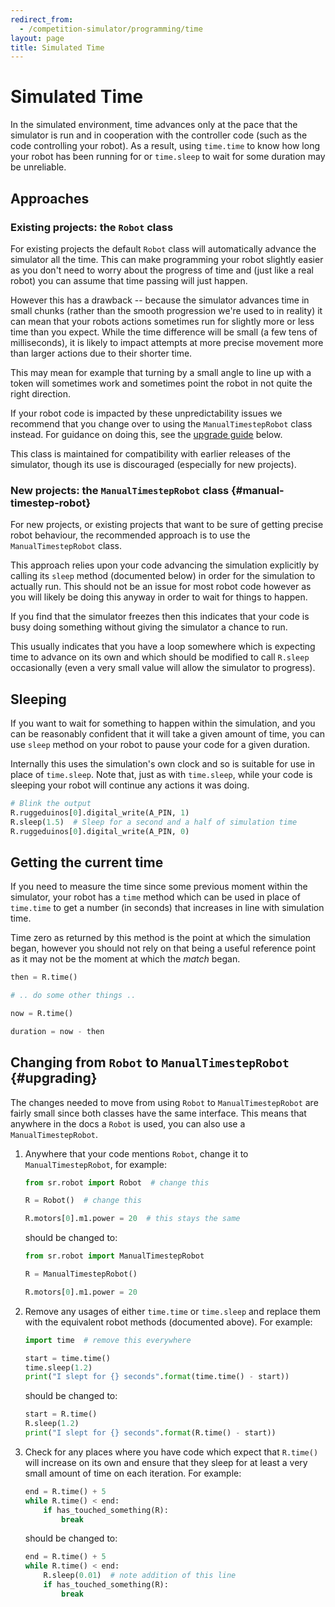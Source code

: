```yaml
---
redirect_from:
  - /competition-simulator/programming/time
layout: page
title: Simulated Time
---
```


# Simulated Time

In the simulated environment, time advances only at the pace that the simulator
is run and in cooperation with the controller code (such as the code controlling
your robot). As a result, using `time.time` to know how long your robot has been
running for or `time.sleep` to wait for some duration may be unreliable.

## Approaches

### Existing projects: the `Robot` class

<!-- We should drop this after SR2020 and move `ManualTimestepRobot` to being the default. -->

For existing projects the default `Robot` class will automatically advance the
simulator all the time. This can make programming your robot slightly easier as
you don't need to worry about the progress of time and (just like a real robot)
you can assume that time passing will just happen.

However this has a drawback -- because the simulator advances time in small
chunks (rather than the smooth progression we're used to in reality) it can mean
that your robots actions sometimes run for slightly more or less time than you
expect. While the time difference will be small (a few tens of milliseconds), it
is likely to impact attempts at more precise movement more than larger actions
due to their shorter time.

This may mean for example that turning by a small angle to line up with a token
will sometimes work and sometimes point the robot in not quite the right
direction.

If your robot code is impacted by these unpredictability issues we recommend
that you change over to using the `ManualTimestepRobot` class instead. For
guidance on doing this, see the [upgrade guide](#upgrading) below.

This class is maintained for compatibility with earlier releases of the
simulator, though its use is discouraged (especially for new projects).

### New projects: the `ManualTimestepRobot` class {#manual-timestep-robot}

For new projects, or existing projects that want to be sure of getting precise
robot behaviour, the recommended approach is to use the `ManualTimestepRobot`
class.

This approach relies upon your code advancing the simulation explicitly by
calling its `sleep` method (documented below) in order for the simulation to
actually run. This should not be an issue for most robot code however as you
will likely be doing this anyway in order to wait for things to happen.

<div class="info">
  If you find that the simulator freezes then this indicates that your code is
  busy doing something without giving the simulator a chance to run.

  This usually indicates that you have a loop somewhere which is expecting time
  to advance on its own and which should be modified to call <code>R.sleep</code>
  occasionally (even a very small value will allow the simulator to progress).
</div>

## Sleeping

If you want to wait for something to happen within the simulation, and you can
be reasonably confident that it will take a given amount of time, you can use
`sleep` method on your robot to pause your code for a given duration.

Internally this uses the simulation's own clock and so is suitable for use in
place of `time.sleep`. Note that, just as with `time.sleep`, while your code is
sleeping your robot will continue any actions it was doing.

``` python
# Blink the output
R.ruggeduinos[0].digital_write(A_PIN, 1)
R.sleep(1.5)  # Sleep for a second and a half of simulation time
R.ruggeduinos[0].digital_write(A_PIN, 0)
```

## Getting the current time

If you need to measure the time since some previous moment within the simulator,
your robot has a `time` method which can be used in place of `time.time` to get
a number (in seconds) that increases in line with simulation time.

Time zero as returned by this method is the point at which the simulation began,
however you should not rely on that being a useful reference point as it may not
be the moment at which the _match_ began.

``` python
then = R.time()

# .. do some other things ..

now = R.time()

duration = now - then
```

## Changing from `Robot` to `ManualTimestepRobot` {#upgrading}

The changes needed to move from using `Robot` to `ManualTimestepRobot` are
fairly small since both classes have the same interface. This means that
anywhere in the docs a <code>Robot</code> is used, you can also use a
<code>ManualTimestepRobot</code>.

1. Anywhere that your code mentions `Robot`, change it to `ManualTimestepRobot`,
   for example:

    ``` python
    from sr.robot import Robot  # change this

    R = Robot()  # change this

    R.motors[0].m1.power = 20  # this stays the same
    ```

   should be changed to:

    ``` python
    from sr.robot import ManualTimestepRobot

    R = ManualTimestepRobot()

    R.motors[0].m1.power = 20
    ```

2. Remove any usages of either `time.time` or `time.sleep` and replace them with
   the equivalent robot methods (documented above). For example:

    ``` python
    import time  # remove this everywhere

    start = time.time()
    time.sleep(1.2)
    print("I slept for {} seconds".format(time.time() - start))
    ```

   should be changed to:

    ``` python
    start = R.time()
    R.sleep(1.2)
    print("I slept for {} seconds".format(R.time() - start))
    ```

3. Check for any places where you have code which expect that `R.time()` will
   increase on its own and ensure that they sleep for at least a very small
   amount of time on each iteration. For example:

    ``` python
    end = R.time() + 5
    while R.time() < end:
        if has_touched_something(R):
            break
    ```

   should be changed to:

    ``` python
    end = R.time() + 5
    while R.time() < end:
        R.sleep(0.01)  # note addition of this line
        if has_touched_something(R):
            break
    ```
